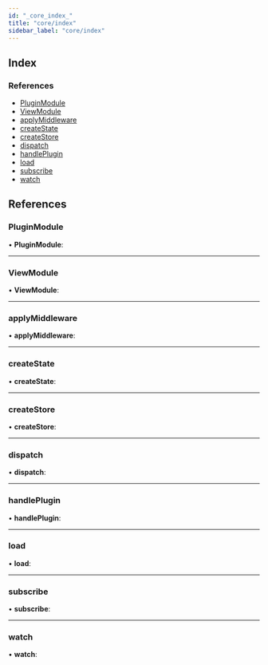 ```yaml
---
id: "_core_index_"
title: "core/index"
sidebar_label: "core/index"
---
```


## Index

### References

* [PluginModule](_core_index_.md#pluginmodule)
* [ViewModule](_core_index_.md#viewmodule)
* [applyMiddleware](_core_index_.md#applymiddleware)
* [createState](_core_index_.md#createstate)
* [createStore](_core_index_.md#createstore)
* [dispatch](_core_index_.md#dispatch)
* [handlePlugin](_core_index_.md#handleplugin)
* [load](_core_index_.md#load)
* [subscribe](_core_index_.md#subscribe)
* [watch](_core_index_.md#watch)

## References

###  PluginModule

• **PluginModule**:

___

###  ViewModule

• **ViewModule**:

___

###  applyMiddleware

• **applyMiddleware**:

___

###  createState

• **createState**:

___

###  createStore

• **createStore**:

___

###  dispatch

• **dispatch**:

___

###  handlePlugin

• **handlePlugin**:

___

###  load

• **load**:

___

###  subscribe

• **subscribe**:

___

###  watch

• **watch**:
